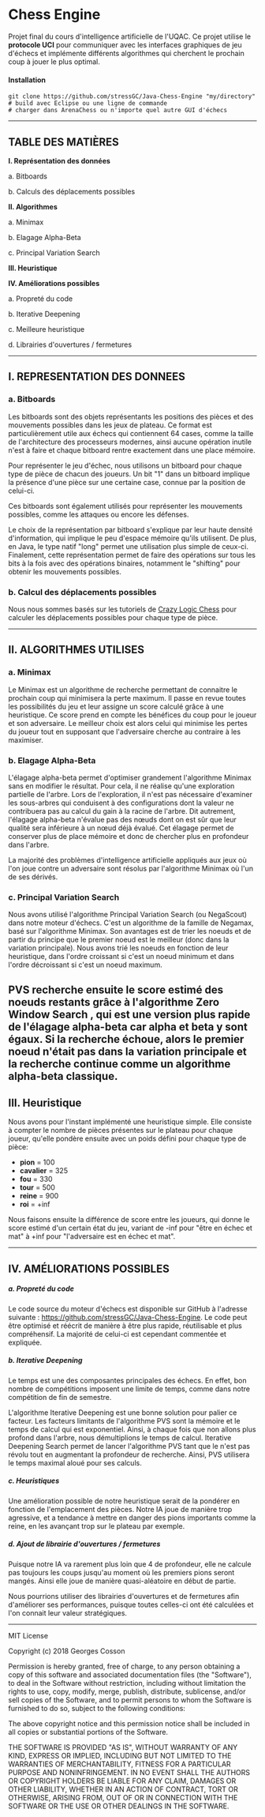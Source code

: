 # Chess Engine

Projet final du cours d'intelligence artificielle de l'UQAC. Ce projet utilise le **protocole UCI** pour communiquer avec les interfaces graphiques de jeu d'échecs et implémente différents algorithmes qui cherchent le prochain coup à jouer le plus optimal.

#### Installation
```
git clone https://github.com/stressGC/Java-Chess-Engine "my/directory"
# build avec Eclipse ou une ligne de commande
# charger dans ArenaChess ou n'importe quel autre GUI d'échecs
```
---

## TABLE DES MATIÈRES

**I.  Représentation des données**

a. Bitboards

b. Calculs des déplacements possibles

**II.  Algorithmes**

a. Minimax

b. Elagage Alpha-Beta

c. Principal Variation Search

**III.  Heuristique**

**IV.  Améliorations possibles**

a. Propreté du code

b. Iterative Deepening

c. Meilleure heuristique

d. Librairies d'ouvertures / fermetures

---

## I. REPRESENTATION DES DONNEES

### a. Bitboards

Les bitboards sont des objets représentants les positions des pièces et des
mouvements possibles dans les jeux de plateau. Ce format est particulièrement
utile aux échecs qui contiennent 64 cases, comme la taille de l'architecture des
processeurs modernes, ainsi aucune opération inutile n'est à faire et chaque
bitboard rentre exactement dans une place mémoire.

Pour représenter le jeu d'échec, nous utilisons un bitboard pour chaque type de
pièce de chacun des joueurs. Un bit "1" dans un bitboard implique la présence
d'une pièce sur une certaine case, connue par la position de celui-ci.

Ces bitboards sont également utilisés pour représenter les mouvements
possibles, comme les attaques ou encore les défenses.

Le choix de la représentation par bitboard s'explique par leur haute densité
d'information, qui implique le peu d'espace mémoire qu'ils utilisent. De plus, en
Java, le type natif "long" permet une utilisation plus simple de ceux-ci.
Finalement, cette représentation permet de faire des opérations sur tous les bits
à la fois avec des opérations binaires, notamment le "shifting" pour obtenir les
mouvements possibles.

### b. Calcul des déplacements possibles

Nous nous sommes basés sur les tutoriels de [Crazy Logic Chess](https://www.youtube.com/channel/UCmMjMHTeUEBJJZhxix-N-yg) pour calculer les
déplacements possibles pour chaque type de pièce.


---
## II. ALGORITHMES UTILISES

### a. Minimax


Le Minimax est un algorithme de recherche permettant de connaitre le prochain coup qui minimisera la perte maximum. Il passe en revue toutes les possibilités du jeu et leur assigne un score calculé grâce à une heuristique. Ce score prend en
compte les bénéfices du coup pour le joueur et son adversaire. Le meilleur choix est alors celui qui minimise les pertes du joueur tout en supposant que l'adversaire cherche au contraire à les maximiser.


### b. Elagage Alpha-Beta

L'élagage alpha-beta permet d'optimiser grandement l'algorithme Minimax sans
en modifier le résultat. Pour cela, il ne réalise qu'une exploration partielle de
l'arbre. Lors de l'exploration, il n'est pas nécessaire d'examiner les sous-arbres
qui conduisent à des configurations dont la valeur ne contribuera pas au calcul
du gain à la racine de l'arbre. Dit autrement, l'élagage alpha-beta n'évalue pas
des nœuds dont on est sûr que leur qualité sera inférieure à un nœud déjà
évalué. Cet élagage permet de conserver plus de place mémoire et donc de
chercher plus en profondeur dans l'arbre.

La majorité des problèmes d'intelligence artificielle appliqués aux jeux où l'on joue contre un adversaire sont résolus par l'algorithme Minimax où l'un de ses dérivés.


### c. Principal Variation Search

Nous avons utilisé l'algorithme Principal Variation Search (ou NegaScout) dans
notre moteur d'échecs. C'est un algorithme de la famille de Negamax, basé sur
l'algorithme Minimax. Son avantages est de trier les noeuds et de partir du principe
que le premier noeud est le meilleur (donc dans la variation principale). Nous avons
trié les noeuds en fonction de leur heuristique, dans l'ordre croissant si c'est un
noeud minimum et dans l'ordre décroissant si c'est un noeud maximum.

PVS recherche ensuite le score estimé des noeuds restants grâce à l'algorithme
**Zero Window Search** , qui est une version plus rapide de l'élagage alpha-beta car
alpha et beta y sont égaux. Si la recherche échoue, alors le premier noeud n'était
pas dans la variation principale et la recherche continue comme un algorithme
alpha-beta classique.
---

## III. Heuristique

Nous avons pour l'instant implémenté une heuristique simple. Elle consiste à
compter le nombre de pièces présentes sur le plateau pour chaque joueur,
qu'elle pondère ensuite avec un poids défini pour chaque type de pièce:

- **pion** = 100
- **cavalier** = 325
- **fou** = 330
- **tour** = 500
- **reine** = 900
- **roi** = +inf

Nous faisons ensuite la différence de score entre les joueurs, qui donne le score
estimé d'un certain état du jeu, variant de -inf pour "être en échec et mat" à +inf
pour "l'adversaire est en échec et mat".


---

## IV. AMÉLIORATIONS POSSIBLES

##### a. Propreté du code

Le code source du moteur d'échecs est disponible sur GitHub à l'adresse
suivante : https://github.com/stressGC/Java-Chess-Engine. Le code peut être
optimisé et réécrit de manière à être plus rapide, réutilisable et plus
compréhensif. La majorité de celui-ci est cependant commentée et expliquée.


##### b. Iterative Deepening

Le temps est une des composantes principales des échecs. En effet, bon nombre
de compétitions imposent une limite de temps, comme dans notre compétition
de fin de semestre.


L'algorithme Iterative Deepening est une bonne solution pour palier ce facteur.
Les facteurs limitants de l'algorithme PVS sont la mémoire et le temps de calcul
qui est exponentiel. Ainsi, à chaque fois que non allons plus profond dans
l'arbre, nous démultiplions le temps de calcul. Iterative Deepening Search
permet de lancer l'algorithme PVS tant que le n'est pas révolu tout en
augmentant la profondeur de recherche. Ainsi, PVS utilisera le temps maximal
aloué pour ses calculs.


##### c. Heuristiques


Une amélioration possible de notre heuristique serait de la pondérer
en fonction de l'emplacement des pièces. Notre IA joue de manière
trop agressive, et a tendance à mettre en danger des pions importants
comme la reine, en les avançant trop sur le plateau par exemple.


##### d. Ajout de librairie d'ouvertures / fermetures

Puisque notre IA va rarement plus loin que 4 de profondeur, elle ne calcule pas
toujours les coups jusqu'au moment où les premiers pions seront mangés. Ainsi
elle joue de manière quasi-aléatoire en début de partie.

Nous pourrions utiliser des librairies d'ouvertures et de fermetures afin
d'améliorer ses performances, puisque toutes celles-ci ont été calculées et l'on
connait leur valeur stratégiques.

---


MIT License

Copyright (c) 2018 Georges Cosson

Permission is hereby granted, free of charge, to any person obtaining a copy
of this software and associated documentation files (the "Software"), to deal
in the Software without restriction, including without limitation the rights
to use, copy, modify, merge, publish, distribute, sublicense, and/or sell
copies of the Software, and to permit persons to whom the Software is
furnished to do so, subject to the following conditions:

The above copyright notice and this permission notice shall be included in all
copies or substantial portions of the Software.

THE SOFTWARE IS PROVIDED "AS IS", WITHOUT WARRANTY OF ANY KIND, EXPRESS OR
IMPLIED, INCLUDING BUT NOT LIMITED TO THE WARRANTIES OF MERCHANTABILITY,
FITNESS FOR A PARTICULAR PURPOSE AND NONINFRINGEMENT. IN NO EVENT SHALL THE
AUTHORS OR COPYRIGHT HOLDERS BE LIABLE FOR ANY CLAIM, DAMAGES OR OTHER
LIABILITY, WHETHER IN AN ACTION OF CONTRACT, TORT OR OTHERWISE, ARISING FROM,
OUT OF OR IN CONNECTION WITH THE SOFTWARE OR THE USE OR OTHER DEALINGS IN THE
SOFTWARE.